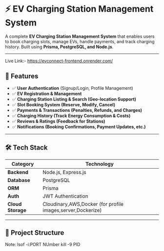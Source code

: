 # ⚡ EV Charging Station Management System

A complete **EV Charging Station Management System** that enables users to book charging slots, manage EVs, handle payments, and track charging history. Built using **Prisma, PostgreSQL, and Node.js**.

---
Live Link:- https://evconnect-frontend.onrender.com/
## 📌 Features
- ✅ **User Authentication** (Signup/Login, Profile Management)
- ✅ **EV Registration & Management**
- ✅ **Charging Station Listing & Search (Geo-location Support)**
- ✅ **Slot Booking System (Reserve, Modify, Cancel)**
- ✅ **Payments & Transactions (Penalties, Refunds, and Charges)**
- ✅ **Charging History (Track Energy Consumption & Costs)**
- ✅ **Reviews & Ratings (Feedback for Stations)**
- ✅ **Notifications (Booking Confirmations, Payment Updates, etc.)**

---

## 🛠 Tech Stack
| Category     | Technology |
|-------------|-----------|
| **Backend**  | Node.js, Express.js |
| **Database** | PostgreSQL |
| **ORM**      | Prisma |
| **Auth**     | JWT Authentication |
| **Cloud Storage** | Cloudinary,AWS,Docker (for profile images,server,Dockerize) |

---

## 📂 Project Structure

Note: 
lsof -i:PORT NUmber
kill -9 PID